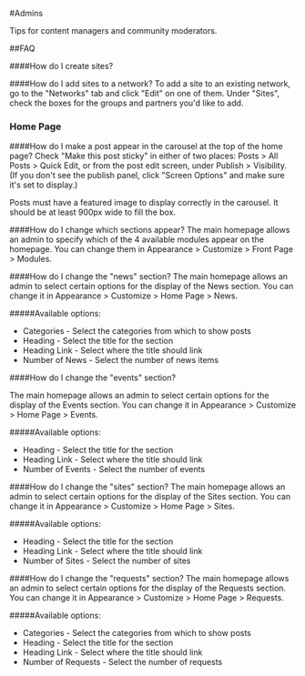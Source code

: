 #Admins

Tips for content managers and community moderators.

##FAQ

####How do I create sites?

####How do I add sites to a network?
To add a site to an existing network, go to the "Networks" tab and click "Edit" on one of them. Under "Sites", check the boxes for the groups and partners you'd like to add. 

### Home Page

####How do I make a post appear in the carousel at the top of the home page?
Check "Make this post sticky" in either of two places: Posts > All Posts > Quick Edit, or from the post edit screen, under Publish > Visibility. (If you don't see the publish panel, click "Screen Options" and make sure it's set to display.) 

Posts must have a featured image to display correctly in the carousel. It should be at least 900px wide to fill the box.

####How do I change which sections appear?
The main homepage allows an admin to specify which of the 4 available modules appear on the homepage. You can change them in Appearance > Customize > Front Page > Modules.

####How do I change the "news" section?
The main homepage allows an admin to select certain options for the display of the News section. You can change it in Appearance > Customize > Home Page > News.

#####Available options:
* Categories - Select the categories from which to show posts
* Heading - Select the title for the section
* Heading Link - Select where the title should link
* Number of News - Select the number of news items

####How do I change the "events" section?

The main homepage allows an admin to select certain options for the display of the Events section. You can change it in Appearance > Customize > Home Page > Events.

#####Available options:
* Heading - Select the title for the section
* Heading Link - Select where the title should link
* Number of Events - Select the number of events

####How do I change the "sites" section?
The main homepage allows an admin to select certain options for the display of the Sites section. You can change it in Appearance > Customize > Home Page > Sites.

#####Available options:
* Heading - Select the title for the section
* Heading Link - Select where the title should link
* Number of Sites - Select the number of sites

####How do I change the "requests" section?
The main homepage allows an admin to select certain options for the display of the Requests section. You can change it in Appearance > Customize > Home Page > Requests.

#####Available options:
* Categories - Select the categories from which to show posts
* Heading - Select the title for the section
* Heading Link - Select where the title should link
* Number of Requests - Select the number of requests

